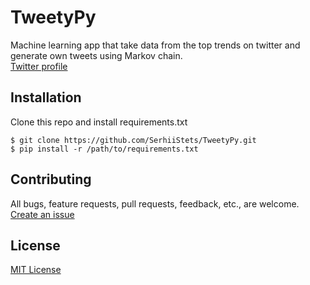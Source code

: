 # TweetyPy
Machine learning app that take data from the top trends on twitter and generate own tweets using Markov chain.<br />
[Twitter profile](https://twitter.com/_TweetyPy_)

## Installation

Clone this repo and install requirements.txt
```
$ git clone https://github.com/SerhiiStets/TweetyPy.git
$ pip install -r /path/to/requirements.txt
```

## Contributing

All bugs, feature requests, pull requests, feedback, etc., are welcome. [Create an issue](https://github.com/SerhiiStets/TweetyPy/issues/)


## License
[MIT License](https://choosealicense.com/licenses/mit/)
